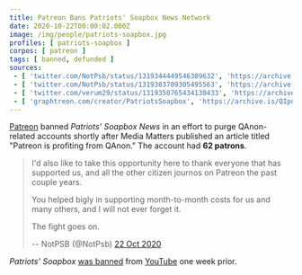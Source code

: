 ```yaml
---
title: Patreon Bans Patriots' Soapbox News Network
date: 2020-10-22T00:00:02.000Z
image: /img/people/patriots-soapbox.jpg
profiles: [ patriots-soapbox ]
corpos: [ patreon ]
tags: [ banned, defunded ]
sources:
 - [ 'twitter.com/NotPsb/status/1319344449546309632', 'https://archive.is/KOHjK' ]
 - [ 'twitter.com/NotPsb/status/1319383709305495563', 'https://archive.is/IJnim' ]
 - [ 'twitter.com/verum29/status/1319350765434130433', 'https://archive.is/vzQgy' ]
 - [ 'graphtreon.com/creator/PatriotsSoapbox', 'https://archive.is/QIpnm' ]
---
```


[Patreon](/patreon/) banned _Patriots' Soapbox News_ in an effort to purge
QAnon-related accounts shortly after Media Matters published an article titled
"Patreon is profiting from QAnon." The account had **62 patrons**.

> I'd also like to take this opportunity here to thank everyone that has
> supported us, and all the other citizen journos on Patreon the past couple
> years.
>
> You helped bigly in supporting month-to-month costs for us and many others,
> and I will not ever forget it.
>
> The fight goes on.
>
> -- NotPSB (@NotPsb) [22 Oct 2020](https://archive.is/vzQgy)

_Patriots' Soapbox_ [was banned](/e/youtube-bans-patriots-soapbox/) from
[YouTube](/youtube/) one week prior.
